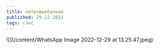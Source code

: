 ```yaml
---
title: хитровыебанная
published: 29.12.2022
tags: сэкс
---
```


![](/content/WhatsApp Image 2022-12-29 at 13.25.47.jpeg)
